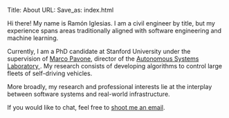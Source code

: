 Title: About
URL:
Save_as: index.html

Hi there! My name is Ramón Iglesias. I am a civil engineer by title, but my experience spans areas traditionally aligned with software engineering and machine learning.

Currently, I am a PhD candidate at Stanford University under the supervision of [Marco Pavone](http://web.stanford.edu/~pavone/), director of the [Autonomous Systems Laboratory ](http://asl.stanford.edu/). My research consists of developing algorithms to control large fleets of self-driving vehicles. 

More broadly, my research and professional interests lie at the interplay between software systems and real-world infrastructure.

If you would like to chat, feel free to [shoot me an email](mailto:rdit@stanford.edu).